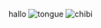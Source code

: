 hallo 
![tongue](https://github.com/user-attachments/assets/cf6f1692-e9ba-410f-93ed-ad8a75939c4d)
![chibi](https://github.com/user-attachments/assets/04c0d495-b138-4e26-a9ec-564ae790b9e7)
